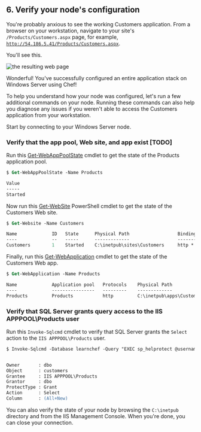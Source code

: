 ## 6. Verify your node's configuration

You're probably anxious to see the working Customers application. From a browser on your workstation, navigate to your site's <code class="file-path">/Products/Customers.aspx</code> page, for example, <code class="file-path">http://54.186.5.41/Products/Customers.aspx</code>.

You'll see this.

![the resulting web page](/assets/images/misc/webapp_result_windows.png)

Wonderful! You've successfully configured an entire application stack on Windows Server using Chef!

To help you understand how your node was configured, let's run a few additional commands on your node. Running these commands can also help you diagnose any issues if you weren't able to access the Customers application from your workstation.

Start by connecting to your Windows Server node.

### Verify that the app pool, Web site, and app exist [TODO]

Run this [Get-WebAppPoolState](https://technet.microsoft.com/en-us/library/ee807832.aspx) cmdlet to get the state of the Products application pool.

```ps
$ Get-WebAppPoolState -Name Products

Value
-----
Started
```

Now run this [Get-WebSite](https://technet.microsoft.com/en-us/library/ee790588.aspx) PowerShell cmdlet to get the state of the Customers Web site.

```ps
$ Get-Website -Name Customers

Name             ID   State      Physical Path                  Bindings
----             --   -----      -------------                  --------
Customers        1    Started    C:\inetpub\sites\Customers     http *:80:
```

Finally, run this [Get-WebApplication](https://technet.microsoft.com/en-us/library/ee790554.aspx) cmdlet to get the state of the Customers Web app.

```ps
$ Get-WebApplication -Name Products

Name             Application pool   Protocols    Physical Path
----             ----------------   ---------    -------------
Products         Products           http         C:\inetpub\apps\Customers
```

### Verify that SQL Server grants query access to the IIS APPPOOL\Products user

Run this `Invoke-Sqlcmd` cmdlet to verify that SQL Server grants the `Select` action to the `IIS APPPOOL\Products` user.

```ps
$ Invoke-Sqlcmd -Database learnchef -Query "EXEC sp_helprotect @username = 'IIS APPPOOL\Products', @name = 'customers'"


Owner       : dbo
Object      : customers
Grantee     : IIS APPPOOL\Products
Grantor     : dbo
ProtectType : Grant
Action      : Select
Column      : (All+New)
```

You can also verify the state of your node by browsing the <code class="file-path">C:\inetpub</code> directory and from the IIS Management Console. When you're done, you can close your connection.
